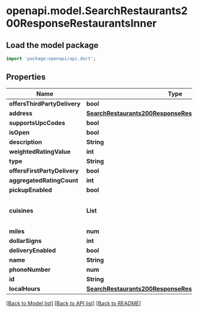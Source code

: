 # openapi.model.SearchRestaurants200ResponseRestaurantsInner

## Load the model package
```dart
import 'package:openapi/api.dart';
```

## Properties
Name | Type | Description | Notes
------------ | ------------- | ------------- | -------------
**offersThirdPartyDelivery** | **bool** |  | [optional] 
**address** | [**SearchRestaurants200ResponseRestaurantsInnerAddress**](SearchRestaurants200ResponseRestaurantsInnerAddress.md) |  | [optional] 
**supportsUpcCodes** | **bool** |  | [optional] 
**isOpen** | **bool** |  | [optional] 
**description** | **String** |  | [optional] 
**weightedRatingValue** | **int** |  | [optional] 
**type** | **String** |  | [optional] 
**offersFirstPartyDelivery** | **bool** |  | [optional] 
**aggregatedRatingCount** | **int** |  | [optional] 
**pickupEnabled** | **bool** |  | [optional] 
**cuisines** | **List<String>** |  | [optional] [default to const []]
**miles** | **num** |  | [optional] 
**dollarSigns** | **int** |  | [optional] 
**deliveryEnabled** | **bool** |  | [optional] 
**name** | **String** |  | [optional] 
**phoneNumber** | **num** |  | [optional] 
**id** | **String** |  | [optional] 
**localHours** | [**SearchRestaurants200ResponseRestaurantsInnerLocalHours**](SearchRestaurants200ResponseRestaurantsInnerLocalHours.md) |  | [optional] 

[[Back to Model list]](../README.md#documentation-for-models) [[Back to API list]](../README.md#documentation-for-api-endpoints) [[Back to README]](../README.md)


